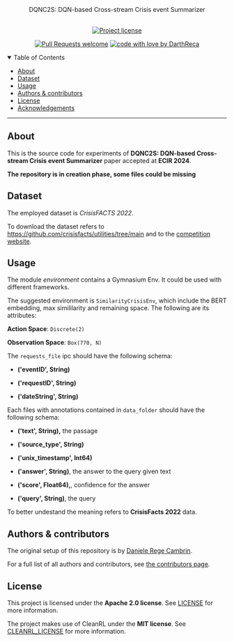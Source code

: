 <div align="center">
  DQNC2S: DQN-based Cross-stream Crisis event Summarizer
</div>

<div align="center">
<br />

[![Project license](https://img.shields.io/github/license/DarthReca/crisis-dqn.svg?style=flat-square)](LICENSE)

[![Pull Requests welcome](https://img.shields.io/badge/PRs-welcome-ff69b4.svg?style=flat-square)](https://github.com/DarthReca/crisis-dqn/issues?q=is%3Aissue+is%3Aopen+label%3A%22help+wanted%22)
[![code with love by DarthReca](https://img.shields.io/badge/%3C%2F%3E%20with%20%E2%99%A5%20by-DarthReca-ff1414.svg?style=flat-square)](https://github.com/DarthReca)

</div>

<details open="open">
<summary>Table of Contents</summary>

- [About](#about)
- [Dataset](#dataset)
- [Usage](#usage)
- [Authors & contributors](#authors--contributors)
- [License](#license)
- [Acknowledgements](#acknowledgements)

</details>

---

## About

This is the source code for experiments of **DQNC2S: DQN-based Cross-stream Crisis event Summarizer** paper accepted at **ECIR 2024**.

**The repository is in creation phase, some files could be missing**

## Dataset

The employed dataset is *CrisisFACTS 2022*.

To download the dataset refers to https://github.com/crisisfacts/utilities/tree/main and to the [competition website](https://crisisfacts.github.io/). 

## Usage

The module *environment* contains a Gymnasium Env. It could be used with different frameworks. 

The suggested environment is `SimilarityCrisisEnv`, which include the BERT embedding, max simililarity and remaining space. The following are its attributes:

**Action Space**: `Discrete(2)`

**Observation Space**:  `Box(770, N)`



The `requests_file` ipc should have the following schema: 

- **('eventID', String)**

- **('requestID', String)**

- **('dateString', String)**

Each files with annotations contained in `data_folder` should have the following schema:

- **('text', String),** the passage

- **('source_type', String)**

- **('unix_timestamp', Int64)**

- **('answer', String)**, the answer to the query given text

- **('score', Float64),**, confidence for the answer

- **('query', String)**, the query 

To better undestand the meaning refers to **CrisisFacts 2022** data. 

## Authors & contributors

The original setup of this repository is by [Daniele Rege Cambrin](https://github.com/DarthReca).

For a full list of all authors and contributors, see [the contributors page](https://github.com/DarthReca/crisis-dqn/contributors).

## License

This project is licensed under the **Apache 2.0 license**. See [LICENSE](LICENSE) for more information.

The project makes use of CleanRL under the **MIT license**. See [CLEANRL_LICENSE](CLEANRL_LICENSE) for more information.

# 
